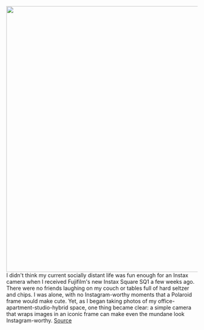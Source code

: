 <img src='https://cdn.vox-cdn.com/thumbor/1QqVBI2fS0k1rH7XA4L_t3ieNDs=/0x0:2040x1360/1200x800/filters:focal(857x517:1183x843)/cdn.vox-cdn.com/uploads/chorus_image/image/67414804/bfarsace_200910_4188_0003.0.0.jpg' width='700px' /><br/>
I didn't think my current socially distant life was fun enough for an Instax camera when I received Fujifilm's new Instax Square SQ1 a few weeks ago. There were no friends laughing on my couch or tables full of hard seltzer and chips. I was alone, with no Instagram-worthy moments that a Polaroid frame would make cute. Yet, as I began taking photos of my office-apartment-studio-hybrid space, one thing became clear: a simple camera that wraps images in an iconic frame can make even the mundane look Instagram-worthy.
<a href='https://www.theverge.com/21431103/fujifilm-instax-square-sq1-instant-camera-review-price-specs-features'> Source <a/>